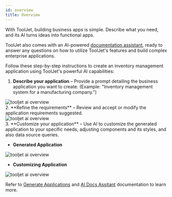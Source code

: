 ```yaml
---
id: overview
title: Overview
---
```

With ToolJet, building business apps is simple. Describe what you need, and its AI turns ideas into functional apps. 

ToolJet also comes with an AI-powered [documentation assistant](/docs/tooljet-ai/ai-doc-assistant), ready to answer any questions on how to utilize ToolJet's features and build complex enterprise applications. 

Follow these step-by-step instructions to create an inventory management application using ToolJet's powerful AI capabilities:
1. **Describe your application** – Provide a prompt detailing the business application you want to create. (Example: "Inventory management system for a manufacturing company.")
<div style={{textAlign: 'center',  marginBottom:'15px'}}>

<img className="screenshot-full" src="/img/tooljet-ai/overview-ai-1.png" alt="tooljet ai overview" />
 
</div>
2. **Refine the requirements** – Review and accept or modify the application requirements suggested.
<div style={{textAlign: 'center',  marginBottom:'15px'}}>

<img className="screenshot-full" src="/img/tooljet-ai/overview-ai-2.png" alt="tooljet ai overview" />
 
</div>
3. **Customize your application** – Use AI to customize the generated application to your specific needs, adjusting components and its styles, and also data source queries.

- **Generated Application**
<div style={{textAlign: 'center',  marginBottom:'15px'}}>

<img className="screenshot-full" src="/img/tooljet-ai/overview-ai-3.png" alt="tooljet ai overview" />
 
</div>

- **Customizing Application**

<div style={{textAlign: 'center',  marginBottom:'15px'}}>

<img className="screenshot-full" src="/img/tooljet-ai/overview-ai-4.png" alt="tooljet ai overview" />
 
</div>


Refer to [Generate Applications](/docs/build-with-ai/generate-applications) and [AI Docs Assitant](/docs/tooljet-ai/ai-docs-assistant) documentation to learn more.